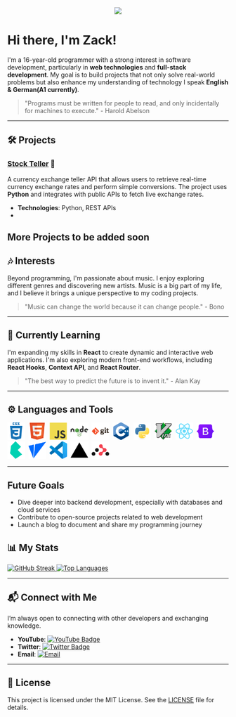 <div id="header" align="center">
  <img src="https://media.giphy.com/media/M9gbBd9nbDrOTu1Mqx/giphy.gif" width="100"/>
</div>

# Hi there, I'm Zack!

I'm a 16-year-old programmer with a strong interest in software development, particularly in **web technologies** and **full-stack development**. My goal is to build projects that not only solve real-world problems but also enhance my understanding of technology I speak **English & German(A1 currently)**.

> "Programs must be written for people to read, and only incidentally for machines to execute." - Harold Abelson

---

## 🛠️ Projects

### [Stock Teller](https://github.com/king101-bit/StockTeller) 🚀
A currency exchange teller API that allows users to retrieve real-time currency exchange rates and perform simple conversions. The project uses **Python** and integrates with public APIs to fetch live exchange rates. 
- **Technologies**: Python, REST APIs
- 
**More Projects to be added soon**
---

## 🎶 Interests
Beyond programming, I'm passionate about music. I enjoy exploring different genres and discovering new artists. Music is a big part of my life, and I believe it brings a unique perspective to my coding projects.

> "Music can change the world because it can change people." - Bono

---

## 🌱 Currently Learning

I'm expanding my skills in **React** to create dynamic and interactive web applications. I'm also exploring modern front-end workflows, including **React Hooks**, **Context API**, and **React Router**.

> "The best way to predict the future is to invent it." - Alan Kay

---

## ⚙️ Languages and Tools

<div>
  <img src="https://github.com/devicons/devicon/blob/master/icons/css3/css3-plain-wordmark.svg"  title="CSS3" alt="CSS" width="40" height="40"/>&nbsp;
  <img src="https://github.com/devicons/devicon/blob/master/icons/html5/html5-original.svg" title="HTML5" alt="HTML" width="40" height="40"/>&nbsp;
  <img src="https://github.com/devicons/devicon/blob/master/icons/javascript/javascript-original.svg" title="JavaScript" alt="JavaScript" width="40" height="40"/>&nbsp;
  <img src="https://github.com/devicons/devicon/blob/master/icons/nodejs/nodejs-original-wordmark.svg" title="NodeJS" alt="NodeJS" width="40" height="40"/>&nbsp;
  <img src="https://github.com/devicons/devicon/blob/master/icons/git/git-original-wordmark.svg" title="Git" alt="Git" width="40" height="40"/>&nbsp;
  <img src="https://github.com/devicons/devicon/blob/master/icons/cplusplus/cplusplus-original.svg" title="C++" alt="C++" width="40" height="40"/>&nbsp;
  <img src="https://github.com/devicons/devicon/blob/master/icons/python/python-original.svg" title="Python" alt="Python" width="40" height="40"/>&nbsp;
  <img src="https://github.com/devicons/devicon/blob/master/icons/vim/vim-original.svg" title="Vim" alt="Vim" width="40" height="40"/>&nbsp;
  <img src="https://github.com/devicons/devicon/blob/master/icons/react/react-original.svg" title="React" alt="React" width="40" height="40"/>&nbsp;
  <img src="https://github.com/devicons/devicon/blob/master/icons/bootstrap/bootstrap-original.svg" title="Bootstrap" alt="Bootstrap" width="40" height="40"/>&nbsp;
  <img src="https://github.com/devicons/devicon/blob/master/icons/bulma/bulma-plain.svg" title="Bulma" alt="Bulma" width="40" height="40"/>&nbsp;
  <img src="https://github.com/devicons/devicon/blob/master/icons/vite/vite-original.svg" title="Vite" alt="Vite" width="40" height="40"/>&nbsp;
  <img src="https://github.com/devicons/devicon/blob/master/icons/vscode/vscode-original.svg" title="VSCode" alt="VSCode" width="40" height="40"/>&nbsp;
  <img src="https://github.com/devicons/devicon/blob/master/icons/vercel/vercel-original.svg" title="Vercel" alt="Vercel" width="40" height="40"/>&nbsp;
  <img src="https://github.com/devicons/devicon/blob/master/icons/reactrouter/reactrouter-original.svg" title="React-router" alt="React-router" width="40" height="40"/>&nbsp;
</div>

---
## Future Goals

- Dive deeper into backend development, especially with databases and cloud services
- Contribute to open-source projects related to web development
- Launch a blog to document and share my programming journey


## 📊 My Stats

<div>
  <a href="https://git.io/streak-stats">
    <img src="http://github-readme-streak-stats.herokuapp.com?user=king101-bit&theme=dark-minimalist&mode=weekly&hide_longest_streak=true" alt="GitHub Streak"/>
  </a>

  <a href="https://github.com/anuraghazra/github-readme-stats">
    <img src="https://github-readme-stats.vercel.app/api/top-langs/?username=king101-bit&layout=compact&theme=vision-friendly-dark" alt="Top Languages"/>
  </a>
</div>

---

## 📬 Connect with Me

I’m always open to connecting with other developers and exchanging knowledge.

- **YouTube**: [![YouTube Badge](https://img.shields.io/badge/YouTube-red?style=for-the-badge&logo=youtube&logoColor=white)](https://www.youtube.com/channel/UCmQvY8vLKNGdNKVWOgiSdjQ)
- **Twitter**: [![Twitter Badge](https://img.shields.io/badge/Twitter-blue?style=for-the-badge&logo=twitter&logoColor=white)](https://twitter.com/krxzydev)
- **Email**: [![Email](https://img.shields.io/badge/Email-blue?style=for-the-badge&logo=outlook&logoColor=white)](mailto:zackagba62@outlook.com)
---

## 📄 License

This project is licensed under the MIT License. See the [LICENSE](LICENSE) file for details.
